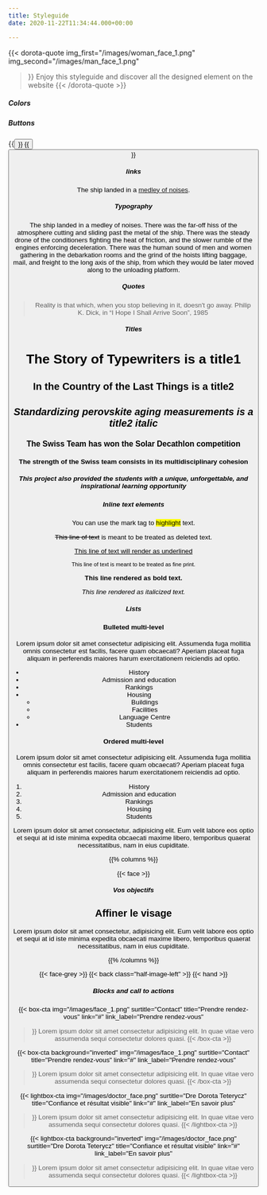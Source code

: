 ```yaml
---
title: Styleguide
date: 2020-11-22T11:34:44.000+00:00

---
```


{{< dorota-quote
img_first="/images/woman_face_1.png"
img_second="/images/man_face_1.png"
>}}
Enjoy this styleguide and discover all the designed element on the website
{{< /dorota-quote >}}


##### Colors

<div class="color-points">
<div class="bg-cuivre point" style="width: 30%"></div>
<div class="bg-cuivre50 point" style="width: 2%"></div>
<div class="bg-nacre point" style="width: 30%"></div>
<div class="bg-nacre50 point" style="width: 2%"></div>
<div class="bg-minuit point" style="width: 25%"></div>
<div class="bg-metisse point" style="width: 5%"></div>
<div class="bg-rose point" style="width: 5%"></div>
<div class="bg-mist point" style="width: 5%"></div>
<div class="bg-blanc point" style="width: 10%"></div>
<div class="bg-noir point" style="width: 5%"></div>
</div>

##### Buttons

{{<button href="#" name="Prendre un rendez-vous" >}}
{{<button href="#" name="En savoir plus" >}}


#####  links

The ship landed in a [medley of noises](#22).

##### Typography

The ship landed in a medley of noises. There was the far-off hiss of the atmosphere cutting and sliding past the metal of the ship. There was the steady drone of the conditioners fighting the heat of friction, and the slower rumble of the engines enforcing deceleration. There was the human sound of men and women gathering in the debarkation rooms and the grind of the hoists lifting baggage, mail, and freight to the long axis of the ship, from which they would be later moved along to the unloading platform.


##### Quotes

> Reality is that which, when you stop believing in it, doesn't go away.
> Philip K. Dick, in “I Hope I Shall Arrive Soon”, 1985

##### Titles

# The Story of Typewriters is a title1

## In the Country of the Last Things is a title2

## *Standardizing perovskite aging measurements is a title2 italic*

### The Swiss Team has won the Solar Decathlon competition

#### The strength of the Swiss team consists in its multidisciplinary cohesion

##### This project also provided the students with a unique, unforgettable, and inspirational learning opportunity

##### Inline text elements

You can use the mark tag to <mark>highlight</mark> text.
  
<del>This line of text</del> is meant to be treated as deleted text.
  
<u>This line of text will render as underlined</u>
  
<small>This line of text is meant to be treated as fine print.</small>
  
<strong>This line rendered as bold text.</strong>
  
<em>This line rendered as italicized text.</em>
  
##### Lists

#### Bulleted multi-level

Lorem ipsum dolor sit amet consectetur adipisicing elit. Assumenda fuga mollitia omnis consectetur est facilis, facere quam obcaecati? Aperiam placeat fuga aliquam in perferendis maiores harum exercitationem reiciendis ad optio.

*   History
*   Admission and education
*   Rankings
*   Housing
	*   Buildings
	*   Facilities
	*   Language Centre
*   Students


#### Ordered multi-level

Lorem ipsum dolor sit amet consectetur adipisicing elit. Assumenda fuga mollitia omnis consectetur est facilis, facere quam obcaecati? Aperiam placeat fuga aliquam in perferendis maiores harum exercitationem reiciendis ad optio.

1.   History
1.   Admission and education
1.   Rankings
1.   Housing
1.   Students

Lorem ipsum dolor sit amet consectetur, adipisicing elit. Eum velit labore eos optio et sequi at id iste minima expedita obcaecati maxime libero, temporibus quaerat necessitatibus, nam in eius cupiditate.


{{% columns %}}

{{< face >}}

##### Vos objectifs

## Affiner le visage

Lorem ipsum dolor sit amet consectetur, adipisicing elit. Eum velit labore eos optio et sequi at id iste minima expedita obcaecati maxime libero, temporibus quaerat necessitatibus, nam in eius cupiditate.



{{% /columns %}}


{{< face-grey >}}
{{< back class="half-image-left" >}}
{{< hand >}}

##### Blocks and call to actions

{{< box-cta
img="/images/face_1.png"
surtitle="Contact"
title="Prendre rendez-vous"
link="#"
link_label="Prendre rendez-vous"
>}}
Lorem ipsum dolor sit amet consectetur adipisicing elit. In quae vitae vero assumenda sequi consectetur dolores quasi.
{{< /box-cta >}}


{{< box-cta
background="inverted"
img="/images/face_1.png"
surtitle="Contact"
title="Prendre rendez-vous"
link="#"
link_label="Prendre rendez-vous"
>}}
Lorem ipsum dolor sit amet consectetur adipisicing elit. In quae vitae vero assumenda sequi consectetur dolores quasi.
{{< /box-cta >}}


{{< lightbox-cta
img="/images/doctor_face.png"
surtitle="Dre Dorota Teterycz"
title="Confiance et résultat visible"
link="#"
link_label="En savoir plus"
>}}
Lorem ipsum dolor sit amet consectetur adipisicing elit. In quae vitae vero assumenda sequi consectetur dolores quasi.
{{< /lightbox-cta >}}


{{< lightbox-cta
background="inverted"
img="/images/doctor_face.png"
surtitle="Dre Dorota Teterycz"
title="Confiance et résultat visible"
link="#"
link_label="En savoir plus"
>}}
Lorem ipsum dolor sit amet consectetur adipisicing elit. In quae vitae vero assumenda sequi consectetur dolores quasi.
{{< /lightbox-cta >}}




